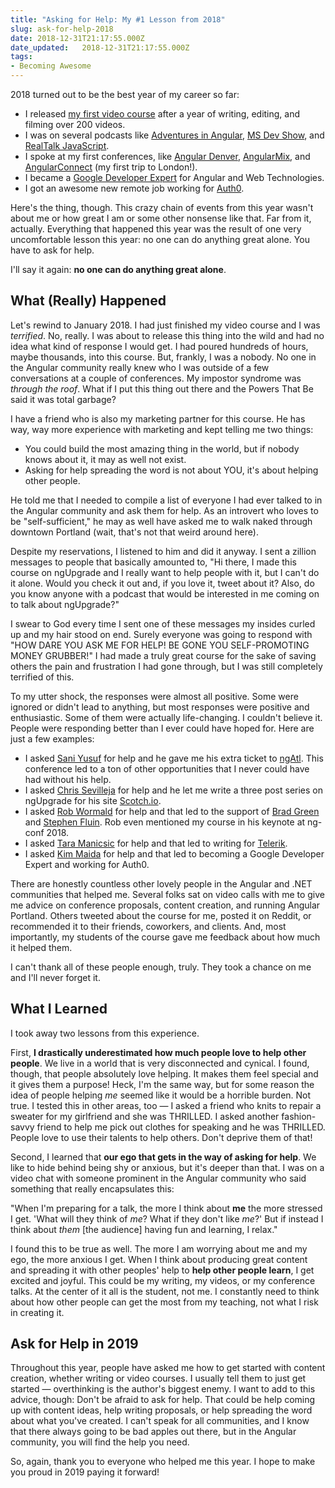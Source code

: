 ```yaml
---
title: "Asking for Help: My #1 Lesson from 2018"
slug: ask-for-help-2018
date: 2018-12-31T21:17:55.000Z
date_updated:   2018-12-31T21:17:55.000Z
tags: 
- Becoming Awesome
---
```


2018 turned out to be the best year of my career so far:

- I released [my first video course](http://www.upgradingangularjs.com) after a year of writing, editing, and filming over 200 videos.
- I was on several podcasts like [Adventures in Angular](https://devchat.tv/adv-in-angular/aia-186-ngupgrade-in-the-real-world-with-sam-julien), [MS Dev Show](https://msdevshow.com/2018/03/upgrading-angular-with-sam-julien/), and [RealTalk JavaScript](https://realtalkjavascript.simplecast.fm/b774b4f7).
- I spoke at my first conferences, like [Angular Denver](http://angulardenver.com/), [AngularMix](https://angularmix.com/#!/), and [AngularConnect](https://www.youtube.com/watch?v=495KHr966e0) (my first trip to London!).
- I became a [Google Developer Expert](https://developers.google.com/experts/people/sam-julien) for Angular and Web Technologies.
- I got an awesome new remote job working for [Auth0](http://www.auth0.com/blog).

Here's the thing, though. This crazy chain of events from this year wasn't about me or how great I am or some other nonsense like that. Far from it, actually. Everything that happened this year was the result of one very uncomfortable lesson this year: no one can do anything great alone. You have to ask for help.

I'll say it again: **no one can do anything great alone**.

## What (Really) Happened
Let's rewind to January 2018. I had just finished my video course and I was *terrified*. No, really. I was about to release this thing into the wild and had no idea what kind of response I would get. I had poured hundreds of hours, maybe thousands, into this course. But, frankly, I was a nobody. No one in the Angular community really knew who I was outside of a few conversations at a couple of conferences. My impostor syndrome was *through the roof*. What if I put this thing out there and the Powers That Be said it was total garbage?

I have a friend who is also my marketing partner for this course. He has way, way more experience with marketing and kept telling me two things:

- You could build the most amazing thing in the world, but if nobody knows about it, it may as well not exist.
- Asking for help spreading the word is not about YOU, it's about helping other people.

He told me that I needed to compile a list of everyone I had ever talked to in the Angular community and ask them for help. As an introvert who loves to be "self-sufficient," he may as well have asked me to walk naked through downtown Portland (wait, that's not that weird around here).

Despite my reservations, I listened to him and did it anyway. I sent a zillion messages to people that basically amounted to, "Hi there, I made this course on ngUpgrade and I really want to help people with it, but I can't do it alone. Would you check it out and, if you love it, tweet about it? Also, do you know anyone with a podcast that would be interested in me coming on to talk about ngUpgrade?"

I swear to God every time I sent one of these messages my insides curled up and my hair stood on end. Surely everyone was going to respond with "HOW DARE YOU ASK ME FOR HELP! BE GONE YOU SELF-PROMOTING MONEY GRUBBER!" I had made a truly great course for the sake of saving others the pain and frustration I had gone through, but I was still completely terrified of this.

To my utter shock, the responses were almost all positive. Some were ignored or didn't lead to anything, but most responses were positive and enthusiastic. Some of them were actually life-changing. I couldn't believe it. People were responding better than I ever could have hoped for. Here are just a few examples:

- I asked [Sani Yusuf](https://twitter.com/saniyusuf) for help and he gave me his extra ticket to [ngAtl](https://ng-atl.org/#/). This conference led to a ton of other opportunities that I never could have had without his help.
- I asked [Chris Sevilleja](https://twitter.com/chrisoncode) for help and he let me write a three post series on ngUpgrade for his site [Scotch.io](https://scotch.io/@samjulien).
- I asked [Rob Wormald](https://twitter.com/robwormald) for help and that led to the support of [Brad Green](https://twitter.com/bradlygreen) and [Stephen Fluin](https://twitter.com/stephenfluin). Rob even mentioned my course in his keynote at ng-conf 2018.
- I asked [Tara Manicsic](https://twitter.com/Tzmanics) for help and that led to writing for [Telerik](https://www.telerik.com/blogs/author/sam-julien).
- I asked [Kim Maida](https://twitter.com/KimMaida) for help and that led to becoming a Google Developer Expert and working for Auth0.

There are honestly countless other lovely people in the Angular and .NET communities that helped me. Several folks sat on video calls with me to give me advice on conference proposals, content creation, and running Angular Portland. Others tweeted about the course for me, posted it on Reddit, or recommended it to their friends, coworkers, and clients. And, most importantly, my students of the course gave me feedback about how much it helped them.

I can't thank all of these people enough, truly. They took a chance on me and I'll never forget it.

## What I Learned
I took away two lessons from this experience. 

First, **I drastically underestimated how much people love to help other people**. We live in a world that is very disconnected and cynical. I found, though, that people absolutely love helping. It makes them feel special and it gives them a purpose! Heck, I'm the same way, but for some reason the idea of people helping *me* seemed like it would be a horrible burden. Not true. I tested this in other areas, too &mdash; I asked a friend who knits to repair a sweater for my girlfriend and she was THRILLED. I asked another fashion-savvy friend to help me pick out clothes for speaking and he was THRILLED. People love to use their talents to help others. Don't deprive them of that!

Second, I learned that **our ego that gets in the way of asking for help**. We like to hide behind being shy or anxious, but it's deeper than that. I was on a video chat with someone prominent in the Angular community who said something that really encapsulates this: 

"When I'm preparing for a talk, the more I think about **me** the more stressed I get. 'What will they think of *me*? What if they don't like *me*?' But if instead I think about *them* [the audience] having fun and learning, I relax." 

I found this to be true as well. The more I am worrying about me and my ego, the more anxious I get. When I think about producing great content and spreading it with other peoples' help to **help other people learn**, I get excited and joyful. This could be my writing, my videos, or my conference talks. At the center of it all is the student, not me. I constantly need to think about how other people can get the most from my teaching, not what I risk in creating it.

## Ask for Help in 2019
Throughout this year, people have asked me how to get started with content creation, whether writing or video courses. I usually tell them to just get started &mdash; overthinking is the author's biggest enemy. I want to add to this advice, though: Don't be afraid to ask for help. That could be help coming up with content ideas, help writing proposals, or help spreading the word about what you've created. I can't speak for all communities, and I know that there always going to be bad apples out there, but in the Angular community, you will find the help you need. 

So, again, thank you to everyone who helped me this year. I hope to make you proud in 2019 paying it forward!



